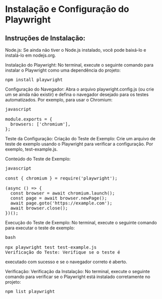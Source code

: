 # Instalação e Configuração do Playwright
## Instruções de Instalação:
Node.js: Se ainda não tiver o Node.js instalado, você pode baixá-lo e instalá-lo em nodejs.org.

Instalação do Playwright: No terminal, execute o seguinte comando para instalar o Playwright como uma dependência do projeto:

<pre>npm install playwright</pre>

Configuração do Navegador: Abra o arquivo playwright.config.js (ou crie um se ainda não existir) e defina o navegador desejado para os testes automatizados. Por exemplo, para usar o Chromium:
<pre>javascript

module.exports = {
  browsers: ['chromium'],
};</pre>

Teste da Configuração:
Criação do Teste de Exemplo: Crie um arquivo de teste de exemplo usando o Playwright para verificar a configuração. Por exemplo, test-example.js.

Conteúdo do Teste de Exemplo:
<pre>javascript

const { chromium } = require('playwright');

(async () => {
  const browser = await chromium.launch();
  const page = await browser.newPage();
  await page.goto('https://example.com');
  await browser.close();
})();</pre>

Execução do Teste de Exemplo: No terminal, execute o seguinte comando para executar o teste de exemplo:
<pre>bash

npx playwright test test-example.js
Verificação do Teste: Verifique se o teste é </pre>

executado com sucesso e se o navegador correto é aberto.

Verificação:
Verificação da Instalação: No terminal, execute o seguinte comando para verificar se o Playwright está instalado corretamente no projeto:

<pre>npm list playwright</pre>

